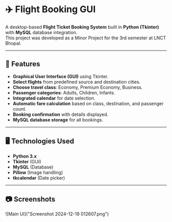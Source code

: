 # ✈️ Flight Booking GUI

A desktop-based **Flight Ticket Booking System** built in **Python (Tkinter)** with **MySQL** database integration.  
This project was developed as a Minor Project for the 3rd semester at LNCT Bhopal.

---

## 📌 Features
- **Graphical User Interface (GUI)** using Tkinter.
- **Select flights** from predefined source and destination cities.
- **Choose travel class**: Economy, Premium Economy, Business.
- **Passenger categories**: Adults, Children, Infants.
- **Integrated calendar** for date selection.
- **Automatic fare calculation** based on class, destination, and passenger count.
- **Booking confirmation** with details displayed.
- **MySQL database storage** for all bookings.

---

## 🖥️ Technologies Used
- **Python 3.x**
- **Tkinter** (GUI)
- **MySQL** (Database)
- **Pillow** (Image handling)
- **tkcalendar** (Date picker)

---

## 📷 Screenshots

![Main UI]("Screenshot 2024-12-19 012607.png")



